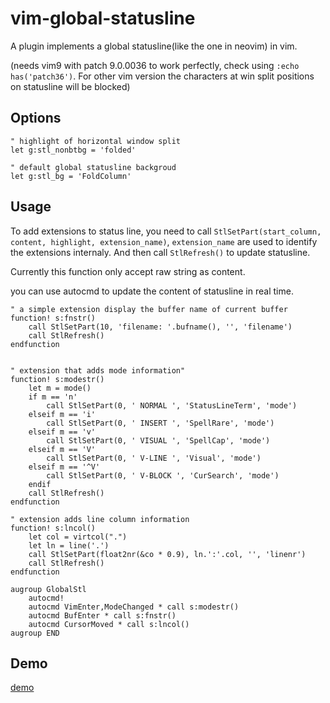 # vim-global-statusline

A plugin implements a global statusline(like the one in neovim) in vim.

(needs vim9 with patch 9.0.0036 to work perfectly, check using `:echo has('patch36')`. For other vim version the characters at win split positions on statusline will be blocked)

## Options

```vim
" highlight of horizontal window split
let g:stl_nonbtbg = 'folded'

" default global statusline backgroud
let g:stl_bg = 'FoldColumn'

```

## Usage

To add extensions to status line, you need to call `StlSetPart(start_column, content, highlight, extension_name)`,
`extension_name` are used to identify the extensions internaly. And then call `StlRefresh()` to update statusline.

Currently this function only accept raw string as content.

you can use autocmd to update the content of statusline in real time.

```vim
" a simple extension display the buffer name of current buffer
function! s:fnstr()
    call StlSetPart(10, 'filename: '.bufname(), '', 'filename')
    call StlRefresh()
endfunction


" extension that adds mode information"
function! s:modestr()
    let m = mode()
    if m == 'n'
        call StlSetPart(0, ' NORMAL ', 'StatusLineTerm', 'mode')
    elseif m == 'i'
        call StlSetPart(0, ' INSERT ', 'SpellRare', 'mode')
    elseif m == 'v'
        call StlSetPart(0, ' VISUAL ', 'SpellCap', 'mode')
    elseif m == 'V'
        call StlSetPart(0, ' V-LINE ', 'Visual', 'mode')
    elseif m == '^V'
        call StlSetPart(0, ' V-BLOCK ', 'CurSearch', 'mode')
    endif
    call StlRefresh()
endfunction

" extension adds line column information
function! s:lncol()
    let col = virtcol(".")
    let ln = line('.')
    call StlSetPart(float2nr(&co * 0.9), ln.':'.col, '', 'linenr')
    call StlRefresh()
endfunction

augroup GlobalStl
    autocmd!
    autocmd VimEnter,ModeChanged * call s:modestr()
    autocmd BufEnter * call s:fnstr()
    autocmd CursorMoved * call s:lncol()
augroup END
```

## Demo

[demo](resources/gloablstl_demo.gif)
